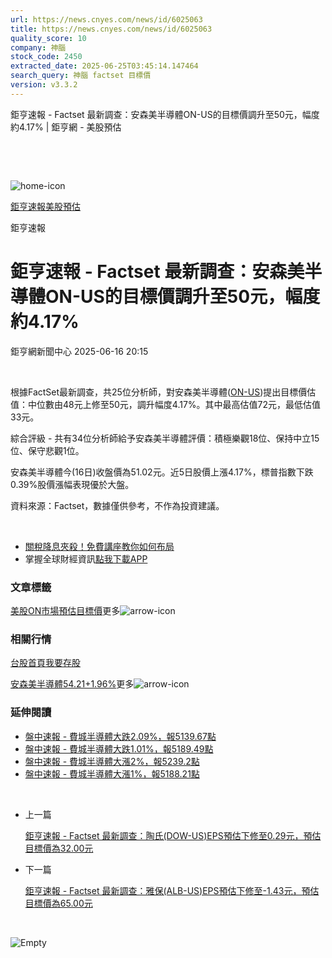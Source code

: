 ```yaml
---
url: https://news.cnyes.com/news/id/6025063
title: https://news.cnyes.com/news/id/6025063
quality_score: 10
company: 神腦
stock_code: 2450
extracted_date: 2025-06-25T03:45:14.147464
search_query: 神腦 factset 目標價
version: v3.3.2
---
```


鉅亨速報 - Factset 最新調查：安森美半導體ON-US的目標價調升至50元，幅度約4.17% | 鉅亨網 - 美股預估

‌

‌

![home-icon](/assets/icons/breadCrumb/symbol-icon-home.svg)

[鉅亨速報](/news/cat/anue_live)[美股預估](/news/cat/us_forecast)

鉅亨速報

# 鉅亨速報 - Factset 最新調查：安森美半導體ON-US的目標價調升至50元，幅度約4.17%

鉅亨網新聞中心 2025-06-16 20:15

‌

根據FactSet最新調查，共25位分析師，對安森美半導體([ON-US](https://invest.cnyes.com/usstock/detail/ON))提出目標價估值：中位數由48元上修至50元，調升幅度4.17%。其中最高估值72元，最低估值33元。

綜合評級 - 共有34位分析師給予安森美半導體評價：積極樂觀18位、保持中立15位、保守悲觀1位。

安森美半導體今(16日)收盤價為51.02元。近5日股價上漲4.17%，標普指數下跌0.39%股價漲幅表現優於大盤。

資料來源：Factset，數據僅供參考，不作為投資建議。

‌

* [關稅降息夾殺！免費講座教你如何布局](https://events.cnyes.com/rsc2025H2-35584?utm_source=anue&utm_medium=usstocks_end)
* 掌握全球財經資訊[點我下載APP](http://www.cnyes.com/app/?utm_source=mweb&utm_medium=HamMenuBanner&utm_campaign=fixed&utm_content=entr)

### 文章標籤

[美股](https://news.cnyes.com/tag/美股 "美股")[ON](https://news.cnyes.com/tag/ON "ON")[市場預估](https://news.cnyes.com/tag/市場預估 "市場預估")[目標價](https://news.cnyes.com/tag/目標價 "目標價")更多![arrow-icon](/assets/icons/arrows/arrow-down.svg)

### 相關行情

[台股首頁](https://www.cnyes.com/twstock)[我要存股](https://supr.link/8OHaU)

[安森美半導體54.21+1.96%](https://invest.cnyes.com/usstock/detail/ON)更多![arrow-icon](/assets/icons/arrows/arrow-down.svg)

### 延伸閱讀

* [盤中速報 - 費城半導體大跌2.09%，報5139.67點](/news/id/6022834)
* [盤中速報 - 費城半導體大跌1.01%，報5189.49點](/news/id/6019232)
* [盤中速報 - 費城半導體大漲2%，報5239.2點](/news/id/6017353)
* [盤中速報 - 費城半導體大漲1%，報5188.21點](/news/id/6017262)

‌

* 上一篇

  [鉅亨速報 - Factset 最新調查：陶氏(DOW-US)EPS預估下修至0.29元，預估目標價為32.00元](/news/id/6025148)
* 下一篇

  [鉅亨速報 - Factset 最新調查：雅保(ALB-US)EPS預估下修至-1.43元，預估目標價為65.00元](/news/id/6022953)

‌

![Empty](/assets/icons/skeleton/empty-image.svg)

‌